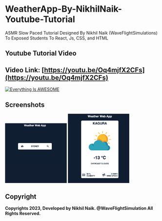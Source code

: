 # WeatherApp-By-NikhilNaik-Youtube-Tutorial
ASMR Slow Paced Tutorial Designed By Nikhil Naik (WaveFlightSimulations) To Exposed Students To React, Js, CSS, and HTML

## Youtube Tutorial Video 
## Video Link: [https://youtu.be/Oq4mjfX2CFs](https://youtu.be/Oq4mjfX2CFs)
[![Everything Is AWESOME](http://img.youtube.com/vi/Oq4mjfX2CFs/hqdefault.jpg)](https://youtu.be/Oq4mjfX2CFs "QUIVER PROJECT WEBSITE LAUNCH TRAILER")

## Screenshots 
<p float="left">
  <img src="https://github.com/nikhilsurfingaus/WeatherApp-By-NikhilNaik-Youtube-Tutorial/blob/main/src/assets/search.png" width="40%"/>
  <img src="https://github.com/nikhilsurfingaus/WeatherApp-By-NikhilNaik-Youtube-Tutorial/blob/main/src/assets/result.png"  width="40%"/>
</p>

## Copyright

**Copyrights 2023, Developed by Nikhil Naik. @WaveFlightSimulation All Rights Reserved.**
